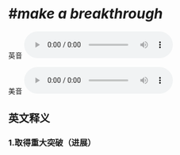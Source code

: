 # ***\#make a breakthrough*** 
英音
<audio src="./media/make a breakthrough1.aac" controls="controls"></audio>

美音
<audio src="./media/make a breakthrough2.aac" controls="controls"></audio>



  

英文释义
---
### 1.**取得重大突破（进展）**  


